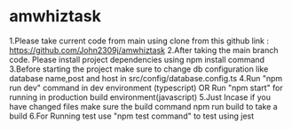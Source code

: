 # amwhiztask

1.Please take current code from main using clone from this github link : https://github.com/John2309j/amwhiztask
2.After taking the main branch code. Please install project dependencies using npm install command
3.Before starting the project make sure to change db configuration like database name,post and host in src/config/database.config.ts
4.Run "npm run dev" command in dev environment (typescript) OR Run "npm start" for running in production build environment(javascript)
5.Just Incase if you have changed files make sure the build command npm run build to take a build 
6.For Running test use "npm test command" to test using jest